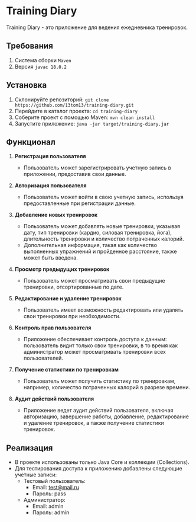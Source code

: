 # Training Diary

Training Diary - это приложение для ведения ежедневника тренировок.

## Требования

1. Система сборки `Maven`
2. Версия `javac 18.0.2`

## Установка

1. Склонируйте репозиторий: `git clone https://github.com/13tom13/training-diary.git`
2. Перейдите в каталог проекта: `cd training-diary`
3. Соберите проект с помощью Maven: `mvn clean install`
4. Запустите приложение: `java -jar target/training-diary.jar`

## Функционал

1. **Регистрация пользователя**
    - Пользователь может зарегистрировать учетную запись в приложении, предоставив свои данные.

2. **Авторизация пользователя**
    - Пользователь может войти в свою учетную запись, используя предоставленные при регистрации данные.

3. **Добавление новых тренировок**
    - Пользователь может добавлять новые тренировки, указывая дату, тип тренировки (кардио, силовая тренировка, йога), длительность тренировки и количество потраченных калорий.
    - Дополнительная информация, такая как количество выполненных упражнений и пройденное расстояние, также может быть введена.

4. **Просмотр предыдущих тренировок**
    - Пользователь может просматривать свои предыдущие тренировки, отсортированные по дате.

5. **Редактирование и удаление тренировок**
    - Пользователь имеет возможность редактировать или удалять свои тренировки при необходимости.

6. **Контроль прав пользователя**
    - Приложение обеспечивает контроль доступа к данным: пользователь видит только свои тренировки, в то время как администратор может просматривать тренировки всех пользователей.

7. **Получение статистики по тренировкам**
    - Пользователь может получить статистику по тренировкам, например, количество потраченных калорий в разрезе времени.

8. **Аудит действий пользователя**
    - Приложение ведет аудит действий пользователя, включая авторизацию, завершение работы, добавление, редактирование и удаление тренировок, а также получение статистики тренировок.

## Реализация

- В проекте использованы только Java Core и коллекции (Collections).
- Для тестирования доступа к приложению добавлены следующие учетные записи:
   - Тестовый пользователь:
      - Email: test@mail.ru
      - Пароль: pass
   - Администратор:
      - Email: admin
      - Пароль: admin
